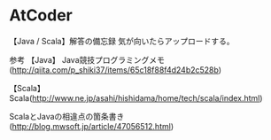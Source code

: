 # AtCoder
【Java / Scala】解答の備忘録
気が向いたらアップロードする。

参考
【Java】
Java競技プログラミングメモ(http://qiita.com/p_shiki37/items/65c18f88f4d24b2c528b)

【Scala】
Scala(http://www.ne.jp/asahi/hishidama/home/tech/scala/index.html)

ScalaとJavaの相違点の箇条書き(http://blog.mwsoft.jp/article/47056512.html)
